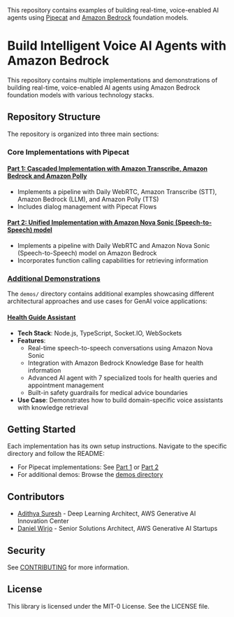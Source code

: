 This repository contains examples of building real-time, voice-enabled AI agents using [Pipecat](https://github.com/pipecat-ai/pipecat) and [Amazon Bedrock](https://aws.amazon.com/bedrock/) foundation models.


# Build Intelligent Voice AI Agents with Amazon Bedrock

This repository contains multiple implementations and demonstrations of building real-time, voice-enabled AI agents using Amazon Bedrock foundation models with various technology stacks.

## Repository Structure

The repository is organized into three main sections:

### Core Implementations with Pipecat

#### [Part 1: Cascaded Implementation with Amazon Transcribe, Amazon Bedrock and Amazon Polly](part-1/README.md)

- Implements a pipeline with Daily WebRTC, Amazon Transcribe (STT), Amazon Bedrock (LLM), and Amazon Polly (TTS)
- Includes dialog management with Pipecat Flows

#### [Part 2: Unified Implementation with Amazon Nova Sonic (Speech-to-Speech) model](part-2/README.md)

- Implements a pipeline with Daily WebRTC and Amazon Nova Sonic (Speech-to-Speech) model on Amazon Bedrock
- Incorporates function calling capabilities for retrieving information

### [Additional Demonstrations](demos/README.md)

The `demos/` directory contains additional examples showcasing different architectural approaches and use cases for GenAI voice applications:

#### [Health Guide Assistant](demos/health-guide-assistant/README.md)

- **Tech Stack**: Node.js, TypeScript, Socket.IO, WebSockets
- **Features**: 
  - Real-time speech-to-speech conversations using Amazon Nova Sonic
  - Integration with Amazon Bedrock Knowledge Base for health information
  - Advanced AI agent with 7 specialized tools for health queries and appointment management
  - Built-in safety guardrails for medical advice boundaries
- **Use Case**: Demonstrates how to build domain-specific voice assistants with knowledge retrieval

## Getting Started

Each implementation has its own setup instructions. Navigate to the specific directory and follow the README:

- For Pipecat implementations: See [Part 1](part-1/README.md) or [Part 2](part-2/README.md)
- For additional demos: Browse the [demos directory](demos/README.md)

## Contributors

- [Adithya Suresh](https://www.linkedin.com/in/adithyaxx/) - Deep Learning Architect, AWS Generative AI Innovation Center
- [Daniel Wirjo](https://www.linkedin.com/in/wirjo/) - Senior Solutions Architect, AWS Generative AI Startups

## Security

See [CONTRIBUTING](CONTRIBUTING.md#security-issue-notifications) for more information.

## License

This library is licensed under the MIT-0 License. See the LICENSE file. 